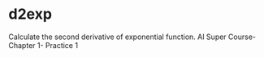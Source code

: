 # d2exp
Calculate the second derivative of exponential function.
AI Super Course- Chapter 1- Practice 1
